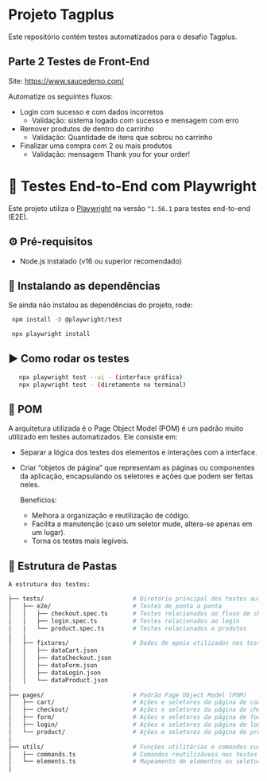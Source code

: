 # Projeto Tagplus

Este repositório contém testes automatizados para o desafio Tagplus.

## Parte 2 Testes de Front-End

Site: https://www.saucedemo.com/

Automatize os seguintes fluxos:
  - Login com sucesso e com dados incorretos
    - Validação: sistema logado com sucesso e mensagem com erro
  - Remover produtos de dentro do carrinho
    - Validação: Quantidade de itens que sobrou no carrinho
  - Finalizar uma compra com 2 ou mais produtos
    - Validação: mensagem Thank you for your order!

 # 🧪 Testes End-to-End com Playwright

 Este projeto utiliza o [Playwright](https://playwright.dev/) na versão `^1.56.1` para testes end-to-end (E2E).
 
 ## ⚙️ Pré-requisitos

- Node.js instalado (v16 ou superior recomendado)

 ## 🚀 Instalando as dependências

 Se ainda não instalou as dependências do projeto, rode:

 ```bash
  npm install -D @playwright/test 

  npx playwright install
 ```
 
 ## ▶️ Como rodar os testes
 ```bash
	npx playwright test --ui - (interface gráfica)
	npx playwright test - (diretamente no terminal)
  ```
 ## 🧱 POM

A arquitetura utilizada é o Page Object Model (POM) é um padrão muito utilizado em testes automatizados. Ele consiste em: 
  - Separar a lógica dos testes dos elementos e interações com a interface.
  - Criar “objetos de página” que representam as páginas ou componentes da aplicação, encapsulando os seletores e ações que podem ser feitas neles.

 	Benefícios:
     - Melhora a organização e reutilização de código.
     - Facilita a manutenção (caso um seletor mude, altera-se apenas em um lugar).
     - Torna os testes mais legíveis.
 
 ## 📁 Estrutura de Pastas
	
  ```bash
  A estrutura dos testes:
  
  ├── tests/                         # Diretório principal dos testes automatizados
  │   ├── e2e/                       # Testes de ponta a ponta
  │   │   ├── checkout.spec.ts       # Testes relacionados ao fluxo de checkout
  │   │   ├── login.spec.ts          # Testes relacionados ao login
  │   │   └── product.spec.ts        # Testes relacionados a produtos
  │   │
  │   ├── fixtures/                  # Dados de apoio utilizados nos testes (mocks e fixtures)
  │   │   ├── dataCart.json
  │   │   ├── dataCheckout.json
  │   │   ├── dataForm.json
  │   │   ├── dataLogin.json
  │   │   └── dataProduct.json
  │
  ├── pages/                         # Padrão Page Object Model (POM)
  │   ├── cart/                      # Ações e seletores da página de carrinho
  │   ├── checkout/                  # Ações e seletores da página de checkout
  │   ├── form/                      # Ações e seletores da página de formulário
  │   ├── login/                     # Ações e seletores da página de login
  │   └── product/                   # Ações e seletores da página de produtos
  │
  ├── utils/                         # Funções utilitárias e comandos customizados
  │   ├── commands.ts                # Comandos reutilizáveis nos testes
  │   └── elements.ts                # Mapeamento de elementos ou seletores comuns
  │
   ```
